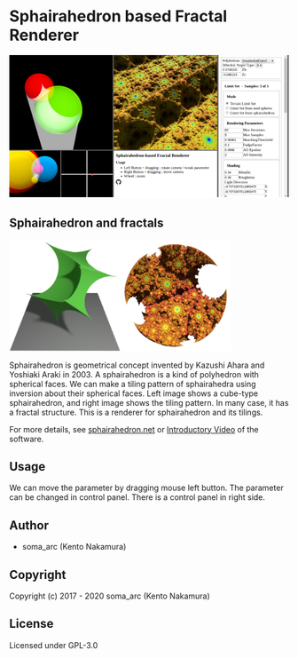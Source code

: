 # Sphairahedron based Fractal Renderer

![Renderer](./img/renderer.png)

## Sphairahedron and fractals

<img src="./img/cube.png" width="200px" height="200px"><img src="./img/final.png" width="200px" height="200px">

Sphairahedron is geometrical concept invented by Kazushi Ahara and Yoshiaki Araki in 2003. A sphairahedron is a kind of polyhedron with spherical faces. We can make a tiling pattern of sphairahedra using inversion about their
spherical faces. Left image shows a cube-type sphairahedron, and right image shows the tiling pattern. In many case, it has a fractal structure.
This is a renderer for sphairahedron and its tilings.

For more details, see [sphairahedron.net](https://sphairahedron.net) or 
[Introductory Video](https://www.youtube.com/watch?v=vgrGWiYf-xU) of the software.

## Usage
We can move the parameter by dragging mouse left button. The parameter can be changed in control panel.
There is a control panel in right side.

## Author
- soma_arc (Kento Nakamura)

## Copyright
Copyright (c) 2017 - 2020 soma_arc (Kento Nakamura)
## License
Licensed under GPL-3.0